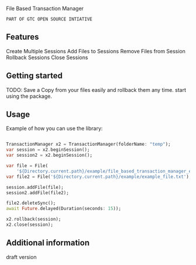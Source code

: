 File Based Transaction Manager

`PART OF GTC OPEN SOURCE INTIATIVE`

## Features

Create Multiple Sessions
Add Files to Sessions
Remove Files from Session
Rollback Sessions
Close Sessions


## Getting started

TODO: Save a Copy from your files easily and rollback them any time.
start using the package.

## Usage

Example of how you can use the library:

```dart

TransactionManager x2 = TransactionManager(folderName: "temp");
var session = x2.beginSession();
var session2 = x2.beginSession();

var file = File(
    '${Directory.current.path}/example/file_based_transaction_manager_example.dart');
var file2 = File('${Directory.current.path}/example/example_file.txt');

session.addFile(file);
session2.addFile(file2);

file2.deleteSync();
await Future.delayed(Duration(seconds: 15));

x2.rollback(session);
x2.close(session);

```

## Additional information

draft version